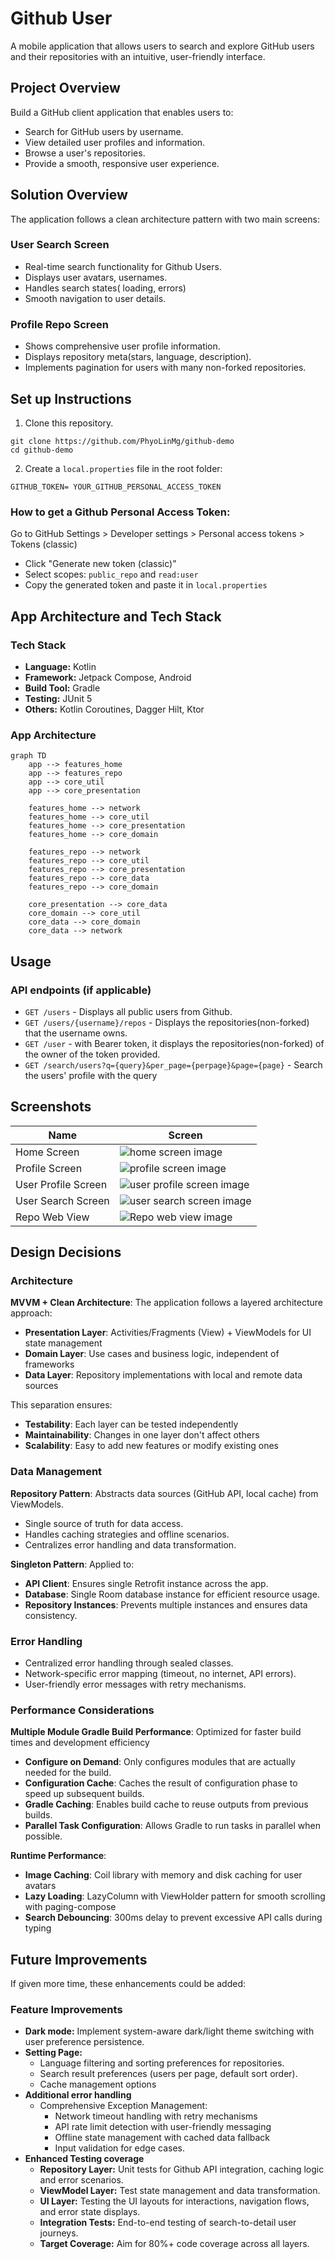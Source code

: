 # Github User
A mobile application that allows users to search and explore GitHub users and their repositories with an intuitive, user-friendly interface.
## Project Overview
Build a GitHub client application that enables users to:
-   Search for GitHub users by username.
-   View detailed user profiles and information.
-   Browse a user's repositories.
-   Provide a smooth, responsive user experience.

## Solution Overview
The application follows a clean architecture pattern with two main screens:

### User Search Screen
- Real-time search functionality for Github Users.
- Displays user avatars, usernames.
- Handles search states( loading, errors)
- Smooth navigation to user details.

### Profile Repo Screen
- Shows comprehensive user profile information.
- Displays repository meta(stars, language, description).
- Implements pagination for users with many non-forked repositories.


## Set up Instructions

1. Clone this repository.
 ```
 git clone https://github.com/PhyoLinMg/github-demo
 cd github-demo
 ```
2. Create a `local.properties` file in the root folder:
```
GITHUB_TOKEN= YOUR_GITHUB_PERSONAL_ACCESS_TOKEN
```

### How to get a Github Personal Access Token:
Go to GitHub Settings > Developer settings > Personal access tokens > Tokens (classic)
-   Click "Generate new token (classic)"
-   Select scopes: `public_repo` and `read:user`
-   Copy the generated token and paste it in `local.properties`

## App Architecture and Tech Stack
### Tech Stack
- **Language:** Kotlin
- **Framework:** Jetpack Compose, Android
- **Build Tool:** Gradle
-  **Testing:** JUnit 5
- **Others:** Kotlin Coroutines, Dagger Hilt, Ktor

### App Architecture
```mermaid
graph TD
    app --> features_home
    app --> features_repo
    app --> core_util
    app --> core_presentation

    features_home --> network
    features_home --> core_util
    features_home --> core_presentation
    features_home --> core_domain

    features_repo --> network
    features_repo --> core_util
    features_repo --> core_presentation
    features_repo --> core_data
    features_repo --> core_domain

    core_presentation --> core_data
    core_domain --> core_util
    core_data --> core_domain
    core_data --> network
```
## Usage

### API endpoints (if applicable)
- `GET /users` - Displays all public users from Github.
- `GET /users/{username}/repos` - Displays the repositories(non-forked) that the username owns.
- `GET /user` - with Bearer token, it displays the repositories(non-forked) of the owner of the token provided.
- `GET /search/users?q={query}&per_page={perpage}&page={page}` - Search the users' profile with the query


## Screenshots

|Name| Screen  |
|--|--|
|Home Screen | ![home screen image](https://raw.githubusercontent.com/PhyoLinMg/github-demo/refs/heads/main/image/home_screen.png) |
|Profile Screen | ![profile screen image](https://raw.githubusercontent.com/PhyoLinMg/github-demo/refs/heads/main/image/profile_screen.png) |
|User Profile Screen | ![user profile screen image](https://raw.githubusercontent.com/PhyoLinMg/github-demo/refs/heads/main/image/user_profile.png) |
|User Search Screen | ![user search screen image](https://raw.githubusercontent.com/PhyoLinMg/github-demo/refs/heads/main/image/user_search.png) |
|Repo Web View | ![Repo web view image](https://raw.githubusercontent.com/PhyoLinMg/github-demo/refs/heads/main/image/repo_web_view.png) |



## Design Decisions
### Architecture

**MVVM + Clean Architecture**: The application follows a layered architecture approach:

-   **Presentation Layer**: Activities/Fragments (View) + ViewModels for UI state management
-   **Domain Layer**: Use cases and business logic, independent of frameworks
-   **Data Layer**: Repository implementations with local and remote data sources

This separation ensures:
-   **Testability**: Each layer can be tested independently
-   **Maintainability**: Changes in one layer don't affect others
-   **Scalability**: Easy to add new features or modify existing ones

### Data Management

**Repository Pattern**: Abstracts data sources (GitHub API, local cache) from ViewModels.
-   Single source of truth for data access.
-   Handles caching strategies and offline scenarios.
-   Centralizes error handling and data transformation.

**Singleton Pattern**: Applied to:

-   **API Client**: Ensures single Retrofit instance across the app.
-   **Database**: Single Room database instance for efficient resource usage.
-   **Repository Instances**: Prevents multiple instances and ensures data consistency.

### Error Handling

-   Centralized error handling through sealed classes.
-   Network-specific error mapping (timeout, no internet, API errors).
-   User-friendly error messages with retry mechanisms.


### Performance Considerations
**Multiple Module Gradle Build Performance**: Optimized for faster build times and development efficiency

-   **Configure on Demand**: Only configures modules that are actually needed for the build.
-   **Configuration Cache**: Caches the result of configuration phase to speed up subsequent builds.
-   **Gradle Caching**: Enables build cache to reuse outputs from previous builds.
-   **Parallel Task Configuration**: Allows Gradle to run tasks in parallel when possible.

**Runtime Performance**:
-   **Image Caching**: Coil library with memory and disk caching for user avatars
-   **Lazy Loading**: LazyColumn with ViewHolder pattern for smooth scrolling with paging-compose
-   **Search Debouncing**: 300ms delay to prevent excessive API calls during typing

## Future Improvements
If given more time, these enhancements could be added:

### Feature Improvements
- **Dark mode:** Implement system-aware dark/light theme switching with user preference persistence.
- **Setting Page:**
    - Language filtering and sorting preferences for repositories.
    - Search result preferences (users per page, default sort order).
    - Cache management options
- **Additional error handling**
    -  Comprehensive Exception Management:
        - Network timeout handling with retry mechanisms
        - API rate limit detection with user-friendly messaging
        - Offline state management with cached data fallback
        - Input validation for edge cases.
- **Enhanced Testing coverage**
    -	**Repository Layer:** Unit tests for Github API integration, caching logic and error scenarios.
    -	**ViewModel Layer:** Test state management and data transformation.
    -	**UI Layer:** Testing the UI layouts for interactions, navigation flows, and error state displays.
    -	**Integration Tests:** End-to-end testing of search-to-detail user journeys.
    -	**Target Coverage:** Aim for 80%+ code coverage across all layers.


